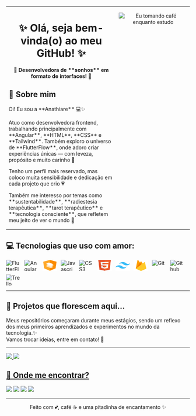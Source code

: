 <table border="0"> 
  <tr>
    <td valign="top" width="60%">
      <h1 align="center">✨ Olá, seja bem-vinda(o) ao meu GitHub! ✨</h1>
      <p align="center">
        <b>🌸 Desenvolvedora de **sonhos** em formato de interfaces! 🌸</b>
      </p>
      <h2>🌷 Sobre mim</h2>
      <p>Oi! Eu sou a **Anathiare** 💻✨</p>
      <p>Atuo como desenvolvedora frontend, trabalhando principalmente com **Angular**, **HTML**, **CSS** e **Tailwind**. Também exploro o universo de **FlutterFlow**, onde adoro criar experiências únicas — com leveza, propósito e muito carinho 🦋</p>
      <p>Tenho um perfil mais reservado, mas coloco muita sensibilidade e dedicação em cada projeto que crio 💗</p>
      <p>Também me interesso por temas como **sustentabilidade**, **radiestesia terapêutica**, **tarot terapêutico** e **tecnologia consciente**, que refletem meu jeito de ver o mundo 🌱</p>
      
   <td valign="top" width="40%">
      <p align="center">
        <img src="https://gifdb.com/images/high/lofi-coffee-laptop-bed-working-rc8j21p2rnwrz71s.gif" width="300" alt="Eu tomando café enquanto estudo">
      </p>
    </td>
  </tr>
</table>

## 💻 Tecnologias que uso com amor:

<div style="display: flex; gap: 10px; flex-wrap: wrap;">
   
  <img align="center" alt="FlutterFlow" height="30" width="40"  src="https://docs.flutterflow.io/logos/logoMark_outlinePrimary_transparent.svg">
  <img align="center" alt="Angular" height="30" width="40"  src="https://icongr.am/devicon/angularjs-original.svg?size=128&color=currentColor">
  <img align="center" alt="Angular Material" height="30" width="40"  src="https://raw.githubusercontent.com/devicons/devicon/ca28c779441053191ff11710fe24a9e6c23690d6/icons/angularmaterial/angularmaterial-original.svg">
  <img align="center" alt="Javascript" height="30" width="40"  src="https://icongr.am/devicon/javascript-original.svg?size=128&color=currentColor">
  <img align="center" alt="CSS3" height="30" width="40"  src="https://icongr.am/devicon/css3-original.svg?size=128&color=currentColor">
  <img align="center" alt="HTML5" height="30" width="40" src="https://raw.githubusercontent.com/devicons/devicon/master/icons/html5/html5-original.svg">
  <img align="center" alt="TailWind Css" height="30" width="40"  src="https://raw.githubusercontent.com/devicons/devicon/ca28c779441053191ff11710fe24a9e6c23690d6/icons/tailwindcss/tailwindcss-original.svg">
  <img align="center" alt="Firebase" height="30" width="40"  src="https://raw.githubusercontent.com/devicons/devicon/ca28c779441053191ff11710fe24a9e6c23690d6/icons/firebase/firebase-original.svg">
  <img align="center" alt="Git" height="30" width="40"  src="https://icongr.am/devicon/git-plain.svg?size=128&color=currentColor">
  <img align="center" alt="Github" height="30" width="40"  src="https://icongr.am/devicon/github-original.svg?size=128&color=currentColor">
  <img align="center" alt="Trello" height="30" width="40"  src="https://icongr.am/devicon/trello-plain.svg?size=128&color=currentColor">

</div>

---

## 🌸 Projetos que florescem aqui...

Meus repositórios começaram durante meus estágios, sendo um reflexo dos meus primeiros aprendizados e experimentos no mundo da tecnologia.✨  
Vamos trocar ideias, entre em contato! 💬

---
<div>
   <a href="https://github.com/anathiare">
   <img height="170em" src="https://github-readme-stats.vercel.app/api?username=anathiare&show_icons=true&theme=omni&include_all_commits=true&count_private=true"/>
   <img height="170em" src="https://github-readme-stats.vercel.app/api/top-langs/?username=anathiare&layout=compact&langs_count=6&theme=omni"/>

</div>
 
## 💌 Onde me encontrar?
<div> 
  <a href="https://www.youtube.com/" target="_blank"><img src="https://img.shields.io/badge/YouTube-FF0000?style=for-the-badge&logo=youtube&logoColor=white" target="_blank"></a>
  <a href="https://instagram.com/anathiare" target="_blank"><img src="https://img.shields.io/badge/-Instagram-%23E4405F?style=for-the-badge&logo=instagram&logoColor=white" target="_blank"></a>
  <a href = "mailto:anathiare@gmail.com"><img src="https://img.shields.io/badge/-Gmail-%23333?style=for-the-badge&logo=gmail&logoColor=white" target="_blank"></a>
  <a href="https://www.linkedin.com/in/anathiare" target="_blank"><img src="https://img.shields.io/badge/-LinkedIn-%230077B5?style=for-the-badge&logo=linkedin&logoColor=white" target="_blank"></a> 

</div>

---

<p align="center">
  Feito com 💕, café ☕ e uma pitadinha de encantamento ✨
</p>

